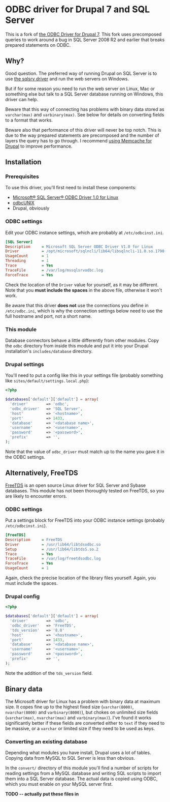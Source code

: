 
# ODBC driver for Drupal 7 and SQL Server

This is a fork of [the ODBC Driver for Drupal 7](https://www.drupal.org/sandbox/pstewart/2010758). This fork uses precomposed queries to work around a bug in SQL Server 2008 R2 and earlier that breaks prepared statements on ODBC.


## Why?

Good question. The preferred way of running Drupal on SQL Server is to use [the sqlsrv driver](https://www.drupal.org/project/sqlsrv) and run the web servers on Windows.

But if for some reason you need to run the web server on Linux, Mac or something else but talk to a SQL Server database running on Windows, this driver can help.

Beware that this way of connecting has problems with binary data stored as `varchar(max)` and `varbinary(max)`.
See below for details on converting fields to a format that works.

Beware also that performance of this driver will never be top notch.
This is due to the way prepared statements are precomposed and the number of layers the query has to go through.
I recommend [using Memcache for Drupal](http://andrewdunkle.com/2012/how-to-install-memcached-for-drupal-7.html) to improve performance.


## Installation

### Prerequisites

To use this driver, you'll first need to install these components:

 * [Microsoft® SQL Server® ODBC Driver 1.0 for Linux](http://www.microsoft.com/en-gb/download/details.aspx?id=28160)
 * [odbcUNIX](http://www.unixodbc.org/)
 * Drupal, obviously


### ODBC settings

Edit your ODBC instance settings, which are probably at `/etc/odbcinst.ini`.

```ini
[SQL Server]
Description     = Microsoft SQL Server ODBC Driver V1.0 for Linux
Driver          = /opt/microsoft/sqlncli/lib64/libsqlncli-11.0.so.1790.0
UsageCount      = 1
Threading       = 1
Trace           = Yes
TraceFile       = /var/log/mssqlsrvodbc.log
ForceTrace      = Yes
```

Check the location of the `Driver` value for yourself, as it may be different. Note that you **must include the spaces** in the above file, otherwise it won't work.

Be aware that this driver **does not** use the connections you define in `/etc/odbc.ini`, which is why the connection settings below need to use the full hostname and port, not a short name.


### This module

Database connectors behave a little differently from other modules.
Copy the `odbc` directory from inside this module and put it into your Drupal installation's `includes/database` directory.


### Drupal settings

You'll need to put a config like this in your settings file (probably something like `sites/default/settings.local.php`):

```php
<?php

$databases['default']['default'] = array(
  'driver'        => 'odbc',
  'odbc_driver'   => 'SQL Server',
  'host'          => '<hostname>',
  'port'          => 1433,
  'database'      => '<database name>',
  'username'      => '<username>',
  'password'      => '<password>',
  'prefix'        => '',
);
```

Note that the value of `odbc_driver` must match up to the name you gave it in the ODBC settings.


## Alternatively, FreeTDS

[FreeTDS](http://www.freetds.org/) is an open source Linux driver for SQL Server and Sybase databases.
This module has not been thoroughly tested on FreeTDS, so you are likely to encounter errors.

### ODBC settings

Put a settings block for FreeTDS into your ODBC instance settings (probably `/etc/odbcinst.ini`).

```ini
[FreeTDS]
Description     = FreeTDS
Driver          = /usr/lib64/libtdsodbc.so
Setup           = /usr/lib64/libtdsS.so.2
Trace           = Yes
TraceFile       = /var/log/freetdsodbc.log
ForceTrace      = Yes
UsageCount      = 1
```

Again, check the precise location of the library files yourself. Again, you must include the spaces.

### Drupal config

```php
<?php

$databases['default']['default'] = array(
  'driver'        => 'odbc',
  'odbc_driver'   => 'FreeTDS',
  'tds_version'   => '8.0'
  'host'          => '<hostname>',
  'port'          => 1433,
  'database'      => '<database name>',
  'username'      => '<username>',
  'password'      => '<password>',
  'prefix'        => '',
);
```

Note the addition of the `tds_version` field.


## Binary data

The Microsoft driver for Linux has a problem with binary data at maximum size.
It copes fine up to the highest fixed size (`varchar(8000)`, `nvarchar(8000)` and `varbinary(8000)`), but chokes on unlimited size fields (`varchar(max)`, `nvarchar(max)` and `varbinary(max)`).
I've found it works significantly better if these fields are converted either to `text` if they need to be massive, or a `varchar` or limited size if they need to be used as keys.


### Converting an existing database

Depending what modules you have install, Drupal uses a lot of tables. Copying data from MySQL to SQL Server is less than obvious.

In the `convert/` directory of this module you'll find a number of scripts for reading settings from a MySQL database and writing SQL scripts to import them into a SQL Server database.
The actual data is copied using ODBC, which you must enable on your MySQL server first.

**TODO -- actually put these files in**
